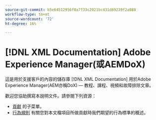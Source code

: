 ```yaml
---
source-git-commit: b5e64512956f0a7f33c2021bc431d69239f2a088
workflow-type: tm+mt
source-wordcount: '72'
ht-degree: 16%

---
```

# [!DNL XML Documentation] Adobe Experience Manager(或AEMDoX)

這是用於支援客戶的內容的儲存庫 [!DNL XML Documentation] 用於Adobe Experience Manager(AEM亦稱DoX) — 教程、課程、視頻和故障排除文章。

歡迎您協助撰寫本說明文件。請參閱下列資源：

* [貢獻](contributing.md) 的子菜單。
* [行為規則](code-of-conduct.md) 有關您對本文檔項目所做貢獻時我們期望的行為標準的概述。
